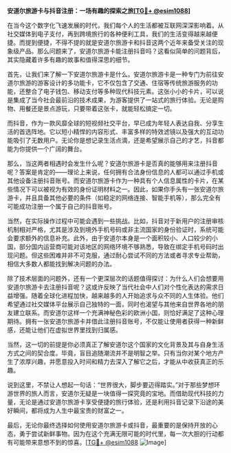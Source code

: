**安道尔旅游卡与抖音注册：一场有趣的探索之旅[[TG💪+ @esim1088](https://t.me/s/esim1088)]**

在当今这个数字化飞速发展的时代，我们每个人的生活都被互联网深深影响着。从社交媒体到电子支付，再到跨境旅行的各种便利工具，我们的生活变得越来越便捷。而提到便捷，不得不提的就是安道尔旅游卡和抖音这两个近年来备受关注的现象级产品。那么问题来了，安道尔旅游卡能注册抖音吗？这看似简单的问题背后，其实隐藏着许多有趣的故事和值得深思的细节。

首先，让我们来了解一下安道尔旅游卡是什么。安道尔旅游卡是一种专门为前往安道尔旅游的游客设计的多功能卡，它不仅包含了交通、住宿等传统旅游服务的功能，还整合了电子钱包、移动支付等多种现代科技元素。这张小小的卡片，可以说是集成了当今社会最前沿的技术成果，为游客提供了一站式的旅行体验。无论是购物、用餐还是景点游玩，只要带着这张卡，就能轻松搞定一切。

而抖音，作为一款风靡全球的短视频社交平台，早已成为年轻人表达自我、分享生活的首选阵地。它以短小精悍的内容形式、丰富多样的特效滤镜以及强大的互动功能吸引了无数用户。无论你是想记录生活点滴，还是希望展示自己的才艺，抖音都能为你提供一个广阔的舞台。

那么，当这两者相遇时会发生什么呢？安道尔旅游卡是否真的能够用来注册抖音呢？答案是肯定的——理论上来说，任何拥有合法身份信息的人都可以通过手机或其他设备注册抖音账号。而安道尔旅游卡作为一种具有个人信息属性的卡片，在某些情况下可以被视为有效的身份证明材料之一。因此，如果你手头有一张安道尔旅游卡，并且具备其他必要的条件（如稳定的网络连接、智能手机等），那么完全有可能成功注册一个属于自己的抖音账号。

当然，在实际操作过程中可能会遇到一些挑战。比如，抖音对于新用户的注册审核机制相对严格，尤其是涉及到境外手机号码或非主流国家的身份验证时，系统可能会要求额外的信息补充。此外，由于安道尔本身是一个面积较小、人口较少的小国，部分国内运营商可能对该地区的网络环境不够熟悉，导致在绑定手机号码时出现问题。但这些困难并非不可克服，通过耐心尝试不同的方法或者寻求专业帮助，相信大多数人都能找到解决问题的办法。

除了技术层面的问题外，还有一个更深层次的话题值得探讨：为什么人们会想要用安道尔旅游卡去注册抖音呢？这或许反映了当代社会中人们对个性化表达的需求日益增强。随着全球化进程加快，越来越多的人开始追求与众不同的人生体验。他们希望通过社交媒体平台展示自己独特的一面，同时也渴望与其他来自世界各地的朋友建立联系。而安道尔这样一个充满神秘色彩的欧洲小国，则恰好满足了这种心理期待。拥有一张安道尔旅游卡并借此注册抖音账号，不仅能让使用者获得一种新鲜感，还能让他们在虚拟世界里找到归属感。

当然，这一切的前提是你必须真正了解安道尔这个国家的文化背景及其与自身生活方式之间的契合度。毕竟，盲目追随潮流并不是明智之举。只有当你对某个地方产生了浓厚兴趣，并愿意投入时间和精力去深入了解它之后，才能从中收获真正的乐趣。

说到这里，不禁让人想起一句话：“世界很大，脚步要迈得踏实。”对于那些梦想环游世界的旅人而言，安道尔无疑是一块值得一探究竟的宝地。而借助现代科技的力量，无论是通过安道尔旅游卡享受便捷的旅行体验，还是利用抖音记录下沿途的美好瞬间，都将成为人生中最宝贵的财富之一。

最后，无论你最终选择如何使用安道尔旅游卡或抖音，最重要的是保持开放的心态，勇于尝试新鲜事物。因为在这个充满无限可能的时代里，每一次大胆的行动都有可能带来意想不到的惊喜。[[TG💪+ @esim1088](https://t.me/s/esim1088) ![Image](https://i.postimg.cc/4NQfJmqS/Snipaste-2025-05-13-00-14-12.png)]